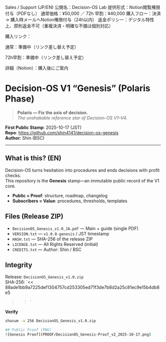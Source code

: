 Sales / Support (JP/EN)
公開名：Decision-OS Lab
提供形式：Notion閲覧権限付与（PDFなし）
通常価格：¥50,000 ／ 72h 早割：¥40,000
購入フロー：決済 → 購入時メールへNotion権限付与（24h以内）
返金ポリシー：デジタル特性上、原則返金不可（重複決済・明確な不備は個別対応）

購入リンク：

通常：準備中（リンク差し替え予定）

72h早割：準備中（リンク差し替え予定）

詳細（Notion）：購入後にご案内

# Decision-OS V1 “Genesis” (Polaris Phase)

> **Polaris — Fix the axis of decision.**  
> *The unshakable reference star of Decision-OS V1–V4.*

**First Public Stamp**: 2025-10-17 (JST)  
**Repo**: https://github.com/shin4141/decision-os-genesis  
**Author**: Shin (BSC)

---

## What is this? (EN)
Decision-OS turns hesitation into procedures and ends decisions with profit checks.  
This repository is the **Genesis** stamp—an immutable public record of the V1 core.

- **Public = Proof**: structure, roadmap, changelog  
- **Subscribers = Value**: procedures, thresholds, templates

## Files (Release ZIP)
- `DecisionOS_Genesis_v1.0_JA.pdf` — Main + guide (single PDF)
- `VERSION.txt` — `v1.0.0-genesis` / JST timestamp
- `HASH.txt` — SHA-256 of the release ZIP
- `LICENSE.txt` — All Rights Reserved (initial)
- `CREDITS.txt` — Author: Shin / BSC

## Integrity
Release: `DecisionOS_Genesis_v1.0.zip`  
SHA-256: `<< 88ade1bb9a7225def1304757cd253305ed71f3de7b8d2a25c81ec9e15b4db8e5
 >>`

**Verify**
```bash
shasum -a 256 DecisionOS_Genesis_v1.0.zip

## Public Proof (PNG)
![Genesis Proof](PROOF/DecisionOS_Genesis-Proof_v2_2025-10-17.png)
